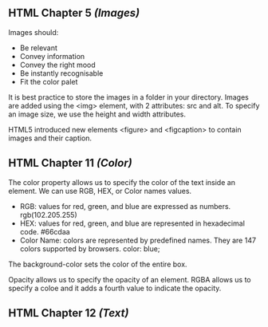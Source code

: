 ## HTML Chapter 5 *(Images)*

Images should:
  - Be relevant
  - Convey information
  - Convey the right mood
  - Be instantly recognisable
  - Fit the color palet

It is best practice to store the images in a folder in your directory. Images are added using the \<img> element, with 2 attributes: src and alt. To specify an image size, we use the height and width attributes. 

HTML5 introduced new elements \<figure> and \<figcaption> to contain images and their caption. 

## HTML Chapter 11 *(Color)*

The color property allows us to specify the color of the text inside an element. We can use RGB, HEX, or Color names values.

  * RGB: values for red, green, and blue are expressed as numbers. rgb(102.205.255)
  * HEX: values for red, green, and blue are represented in hexadecimal code. #66cdaa
  * Color Name: colors are represented by predefined names. They are 147 colors supported by browsers. color: blue;

The background-color sets the color of the entire box. 

Opacity allows us to specify the opacity of an element. RGBA allows us to specify a coloe and it adds a fourth value to indicate the opacity. 

## HTML Chapter 12 *(Text)*

